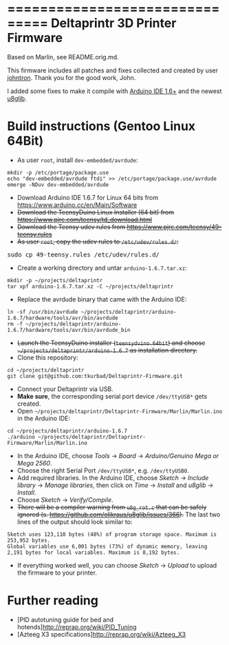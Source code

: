 ===============================
Deltaprintr 3D Printer Firmware
===============================

Based on Marlin, see README.orig.md.

This firmware includes all patches and fixes collected and created by user [johntron](https://github.com/johntron).
Thank you for the good work, John.

I added some fixes to make it compile with [Arduino IDE 1.6+](https://www.arduino.cc) and the newest [u8glib](https://github.com/olikraus/u8glib).

Build instructions (Gentoo Linux 64Bit)
=======================================

- As user `root`, install `dev-embedded/avrdude`:
```
mkdir -p /etc/portage/package.use
echo "dev-embedded/avrdude ftdi" >> /etc/portage/package.use/avrdude
emerge -NDuv dev-embedded/avrdude
```
- Download Arduino IDE 1.6.7 for Linux 64 bits from https://www.arduino.cc/en/Main/Software
- ~~Download the TeensyDuino Linux Installer (64 bit) from https://www.pjrc.com/teensy/td_download.html~~
- ~~Download the Teensy udev rules from https://www.pjrc.com/teensy/49-teensy.rules~~
- ~~As user `root`, copy the udev rules to `/etc/udev/rules.d/`:~~

<del><pre>sudo cp 49-teensy.rules /etc/udev/rules.d/</pre></del>
- Create a working directory and untar `arduino-1.6.7.tar.xz`:
```
mkdir -p ~/projects/deltaprintr
tar xpf arduino-1.6.7.tar.xz -C ~/projects/deltaprintr
```
- Replace the avrdude binary that came with the Arduino IDE:
```
ln -sf /usr/bin/avrdude ~/projects/deltaprintr/arduino-1.6.7/hardware/tools/avr/bin/avrdude
rm -f ~/projects/deltaprintr/arduino-1.6.7/hardware/tools/avr/bin/avrdude_bin
```
- ~~Launch the TeensyDuino installer (`teensyduino.64bit`) and choose `~/projects/deltaprintr/arduino-1.6.7` as installation directory.~~
- Clone this repository:
```
cd ~/projects/deltaprintr
git clone git@github.com:tkurbad/Deltaprintr-Firmware.git
```
- Connect your Deltaprintr via USB.
- **Make sure**, the corresponding serial port device `/dev/ttyUSB*` gets created.
- Open `~/projects/deltaprintr/Deltaprintr-Firmware/Marlin/Marlin.ino` in the Arduino IDE:
```
cd ~/projects/deltaprintr/arduino-1.6.7
./arduino ~/projects/deltaprintr/Deltaprintr-Firmware/Marlin/Marlin.ino
```
- In the Arduino IDE, choose *Tools* &rarr; *Board* &rarr; *Arduino/Genuino Mega or Mega 2560*.
- Choose the right Serial Port `/dev/ttyUSB*`, e.g. `/dev/ttyUSB0`.
- Add required libraries. In the Arduino IDE, choose *Sketch* &rarr; *Include library* &rarr; *Manage libraries*, 
then click on *Time* &rarr; *Install* and *u8glib* &rarr; *Install*.
- Choose *Sketch* &rarr; *Verify/Compile*.
- ~~There will be a compiler warning from `u8g_rot.c` that can be safely ignored (s. https://github.com/olikraus/u8glib/issues/366).~~
The last two lines of the output should look similar to:
```
Sketch uses 123,110 bytes (48%) of program storage space. Maximum is 253,952 bytes.
Global variables use 6,001 bytes (73%) of dynamic memory, leaving 2,191 bytes for local variables. Maximum is 8,192 bytes.
```
- If everything worked well, you can choose *Sketch* &rarr; *Upload* to upload the firmware to your printer.

Further reading
===============

- [PID autotuning guide for bed and hotends]http://reprap.org/wiki/PID_Tuning
- [Azteeg X3 specifications]http://reprap.org/wiki/Azteeg_X3
